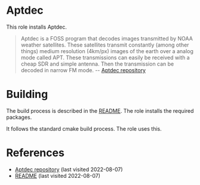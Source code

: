 # Aptdec

This role installs Aptdec.

<!--more-->

> Aptdec is a FOSS program that decodes images transmitted by NOAA weather satellites. These satellites transmit constantly (among other things) medium resolution (4km/px) images of the earth over a analog mode called APT. These transmissions can easily be received with a cheap SDR and simple antenna. Then the transmission can be decoded in narrow FM mode.
> -- [Aptdec repository][1]

# Building

The build process is described in the [README][2]. The role installs the required packages.

It follows the standard cmake build process. The role uses this.

# References

- [Aptdec repository][1] (last visited 2022-08-07)
- [README][2] (last visited 2022-08-07)

[1]: https://github.com/Xerbo/aptdec
[2]: https://github.com/Xerbo/aptdec/blob/master/README.md
